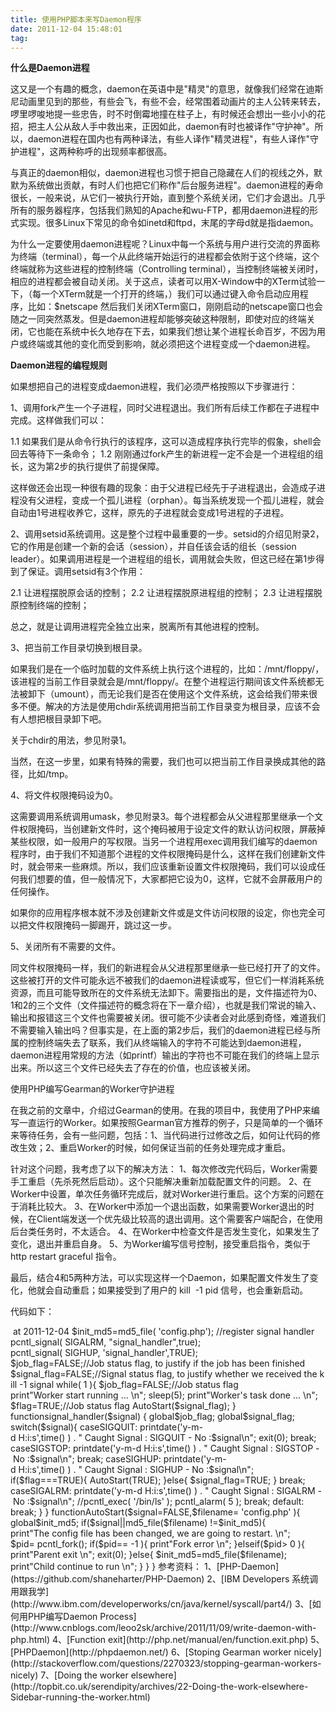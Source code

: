 ```yaml
---
title: 使用PHP脚本来写Daemon程序
date: 2011-12-04 15:48:01
tag: 
---
```


**什么是Daemon进程**


这又是一个有趣的概念，daemon在英语中是"精灵"的意思，就像我们经常在迪斯尼动画里见到的那些，有些会飞，有些不会，经常围着动画片的主人公转来转去，啰里啰唆地提一些忠告，时不时倒霉地撞在柱子上，有时候还会想出一些小小的花招，把主人公从敌人手中救出来，正因如此，daemon有时也被译作"守护神"。所以，daemon进程在国内也有两种译法，有些人译作"精灵进程"，有些人译作"守护进程"，这两种称呼的出现频率都很高。


与真正的daemon相似，daemon进程也习惯于把自己隐藏在人们的视线之外，默默为系统做出贡献，有时人们也把它们称作"后台服务进程"。daemon进程的寿命很长，一般来说，从它们一被执行开始，直到整个系统关闭，它们才会退出。几乎所有的服务器程序，包括我们熟知的Apache和wu-FTP，都用daemon进程的形式实现。很多Linux下常见的命令如inetd和ftpd，末尾的字母d就是指daemon。


为什么一定要使用daemon进程呢？Linux中每一个系统与用户进行交流的界面称为终端（terminal），每一个从此终端开始运行的进程都会依附于这个终端，这个终端就称为这些进程的控制终端（Controlling terminal），当控制终端被关闭时，相应的进程都会被自动关闭。关于这点，读者可以用X-Window中的XTerm试验一下，（每一个XTerm就是一个打开的终端，）我们可以通过键入命令启动应用程序，比如：$netscape 然后我们关闭XTerm窗口，刚刚启动的netscape窗口也会随之一同突然蒸发。但是daemon进程却能够突破这种限制，即使对应的终端关闭，它也能在系统中长久地存在下去，如果我们想让某个进程长命百岁，不因为用户或终端或其他的变化而受到影响，就必须把这个进程变成一个daemon进程。


**Daemon进程的编程规则**


如果想把自己的进程变成daemon进程，我们必须严格按照以下步骤进行：


1、调用fork产生一个子进程，同时父进程退出。我们所有后续工作都在子进程中完成。这样做我们可以：

1.1 如果我们是从命令行执行的该程序，这可以造成程序执行完毕的假象，shell会回去等待下一条命令；
1.2 刚刚通过fork产生的新进程一定不会是一个进程组的组长，这为第2步的执行提供了前提保障。


这样做还会出现一种很有趣的现象：由于父进程已经先于子进程退出，会造成子进程没有父进程，变成一个孤儿进程（orphan）。每当系统发现一个孤儿进程，就会自动由1号进程收养它，这样，原先的子进程就会变成1号进程的子进程。


2、调用setsid系统调用。这是整个过程中最重要的一步。setsid的介绍见附录2，它的作用是创建一个新的会话（session），并自任该会话的组长（session leader）。如果调用进程是一个进程组的组长，调用就会失败，但这已经在第1步得到了保证。调用setsid有3个作用：


2.1 让进程摆脱原会话的控制；
2.2 让进程摆脱原进程组的控制；
2.3 让进程摆脱原控制终端的控制；


总之，就是让调用进程完全独立出来，脱离所有其他进程的控制。


3、把当前工作目录切换到根目录。


如果我们是在一个临时加载的文件系统上执行这个进程的，比如：/mnt/floppy/，该进程的当前工作目录就会是/mnt/floppy/。在整个进程运行期间该文件系统都无法被卸下（umount），而无论我们是否在使用这个文件系统，这会给我们带来很多不便。解决的方法是使用chdir系统调用把当前工作目录变为根目录，应该不会有人想把根目录卸下吧。


关于chdir的用法，参见附录1。


当然，在这一步里，如果有特殊的需要，我们也可以把当前工作目录换成其他的路径，比如/tmp。


4、将文件权限掩码设为0。


这需要调用系统调用umask，参见附录3。每个进程都会从父进程那里继承一个文件权限掩码，当创建新文件时，这个掩码被用于设定文件的默认访问权限，屏蔽掉某些权限，如一般用户的写权限。当另一个进程用exec调用我们编写的daemon程序时，由于我们不知道那个进程的文件权限掩码是什么，这样在我们创建新文件时，就会带来一些麻烦。所以，我们应该重新设置文件权限掩码，我们可以设成任何我们想要的值，但一般情况下，大家都把它设为0，这样，它就不会屏蔽用户的任何操作。


如果你的应用程序根本就不涉及创建新文件或是文件访问权限的设定，你也完全可以把文件权限掩码一脚踢开，跳过这一步。


5、关闭所有不需要的文件。


同文件权限掩码一样，我们的新进程会从父进程那里继承一些已经打开了的文件。这些被打开的文件可能永远不被我们的daemon进程读或写，但它们一样消耗系统资源，而且可能导致所在的文件系统无法卸下。需要指出的是，文件描述符为0、1和2的三个文件（文件描述符的概念将在下一章介绍），也就是我们常说的输入、输出和报错这三个文件也需要被关闭。很可能不少读者会对此感到奇怪，难道我们不需要输入输出吗？但事实是，在上面的第2步后，我们的daemon进程已经与所属的控制终端失去了联系，我们从终端输入的字符不可能达到daemon进程，daemon进程用常规的方法（如printf）输出的字符也不可能在我们的终端上显示出来。所以这三个文件已经失去了存在的价值，也应该被关闭。



使用PHP编写Gearman的Worker守护进程


在我之前的文章中，介绍过Gearman的使用。在我的项目中，我使用了PHP来编写一直运行的Worker。如果按照Gearman官方推荐的例子，只是简单的一个循环来等待任务，会有一些问题，包括：1、当代码进行过修改之后，如何让代码的修改生效；2、重启Worker的时候，如何保证当前的任务处理完成才重启。


针对这个问题，我考虑了以下的解决方法：
1、每次修改完代码后，Worker需要手工重启（先杀死然后启动）。这个只能解决重新加载配置文件的问题。
2、在Worker中设置，单次任务循环完成后，就对Worker进行重启。这个方案的问题在于消耗比较大。
3、在Worker中添加一个退出函数，如果需要Worker退出的时候，在Client端发送一个优先级比较高的退出调用。这个需要客户端配合，在使用后台类任务时，不太适合。
4、在Worker中检查文件是否发生变化，如果发生了变化，退出并重启自身。
5、为Worker编写信号控制，接受重启指令，类似于 http restart graceful 指令。


最后，结合4和5两种方法，可以实现这样一个Daemon，如果配置文件发生了变化，他就会自动重启；如果接受到了用户的 kill  -1 pid 信号，也会重新启动。


代码如下：


<?php

declare( ticks = 1 );
//This case will check the config file regularly, if the config file changed, it will restart it self
// If you want to restart the daemon gracefully, give it a HUP signal
// by shiqiang<cocowool@gmail.com> at 2011-12-04

$init_md5=md5_file( 'config.php');

//register signal handler
pcntl_signal( SIGALRM, "signal_handler",true);
pcntl_signal( SIGHUP, 'signal_handler',TRUE);

$job_flag=FALSE;//Job status flag, to justify if the job has been finished
$signal_flag=FALSE;//Signal status flag, to justify whether we received the kill -1 signal

while( 1 ){
$job_flag=FALSE;//Job status flag
print"Worker start running ... \n";
sleep(5);
print"Worker's task done ... \n";
$flag=TRUE;//Job status flag
AutoStart($signal_flag);
}

functionsignal_handler($signal) {
global$job_flag;
global$signal_flag;

switch($signal){
caseSIGQUIT:
printdate('y-m-d H:i:s',time() ) . " Caught Signal : SIGQUIT - No :$signal\n";
exit(0);
break;
caseSIGSTOP:
printdate('y-m-d H:i:s',time() ) . " Caught Signal : SIGSTOP - No :$signal\n";
break;
caseSIGHUP:
printdate('y-m-d H:i:s',time() ) . " Caught Signal : SIGHUP - No :$signal\n";
if($flag===TRUE){
AutoStart(TRUE);
}else{
$signal_flag=TRUE;
}
break;
caseSIGALRM:
printdate('y-m-d H:i:s',time() ) . " Caught Signal : SIGALRM - No :$signal\n";
//pcntl_exec( '/bin/ls' );
pcntl_alarm( 5 );
break;
default:
break;
}
}

functionAutoStart($signal=FALSE,$filename= 'config.php' ){
global$init_md5;

if($signal||md5_file($filename) !=$init_md5){
print"The config file has been changed, we are going to restart. \n";
$pid= pcntl_fork();
if($pid== -1 ){
print"Fork error \n";
}elseif($pid> 0 ){
print"Parent exit \n";
exit(0);
}else{
$init_md5=md5_file($filename);
print"Child continue to run \n";
}
}
}








参考资料：
1、[PHP-Daemon](https://github.com/shaneharter/PHP-Daemon)
2、[IBM Developers 系统调用跟我学](http://www.ibm.com/developerworks/cn/java/kernel/syscall/part4/)
3、[如何用PHP编写Daemon Process](http://www.cnblogs.com/leoo2sk/archive/2011/11/09/write-daemon-with-php.html)
4、[Function exit](http://php.net/manual/en/function.exit.php)
5、[PHPDaemon](http://phpdaemon.net/)
6、[Stoping Gearman worker nicely](http://stackoverflow.com/questions/2270323/stopping-gearman-workers-nicely)
7、[Doing the worker elsewhere](http://topbit.co.uk/serendipity/archives/22-Doing-the-work-elsewhere-Sidebar-running-the-worker.html)
















